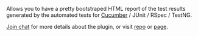 Allows you to have a pretty bootstraped HTML report of the test results
generated by the automated tests for
[Cucumber](https://web-innovate.github.io/cucumber-reports/featuresOverview.html)
/ JUnit / RSpec / TestNG.

[Join
chat](https://gitter.im/web-innovate/bootstraped-multi-test-results-report?utm_source=share-link&utm_medium=link&utm_campaign=share-link)
for more details about the plugin, or visit
[repo](https://github.com/web-innovate/bootstraped-multi-test-results-report)
or
[page](http://web-innovate.github.io/bootstraped-multi-test-results-report/).

  
